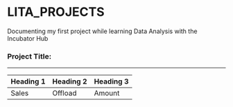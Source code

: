 # LITA_PROJECTS
Documenting my first project while learning Data Analysis with the Incubator Hub

### Project Title: 
---
|Heading 1|Heading 2|Heading 3|
|---------|---------|---------|
|Sales|Offload|Amount|

